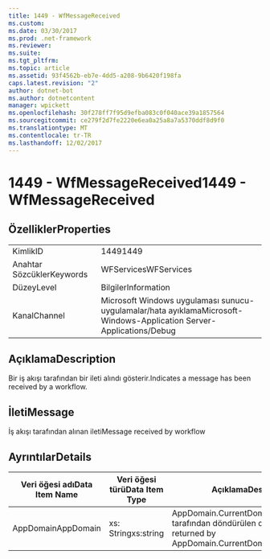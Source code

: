```yaml
---
title: 1449 - WfMessageReceived
ms.custom: 
ms.date: 03/30/2017
ms.prod: .net-framework
ms.reviewer: 
ms.suite: 
ms.tgt_pltfrm: 
ms.topic: article
ms.assetid: 93f4562b-eb7e-4dd5-a208-9b6420f198fa
caps.latest.revision: "2"
author: dotnet-bot
ms.author: dotnetcontent
manager: wpickett
ms.openlocfilehash: 30f278ff7f95d9efba083c0f040ace39a1857564
ms.sourcegitcommit: ce279f2d7fe2220e6ea0a25a8a7a5370ddf8d9f0
ms.translationtype: MT
ms.contentlocale: tr-TR
ms.lasthandoff: 12/02/2017
---
```

# <a name="1449---wfmessagereceived"></a><span data-ttu-id="a925c-102">1449 - WfMessageReceived</span><span class="sxs-lookup"><span data-stu-id="a925c-102">1449 - WfMessageReceived</span></span>
## <a name="properties"></a><span data-ttu-id="a925c-103">Özellikler</span><span class="sxs-lookup"><span data-stu-id="a925c-103">Properties</span></span>  
  
|||  
|-|-|  
|<span data-ttu-id="a925c-104">Kimlik</span><span class="sxs-lookup"><span data-stu-id="a925c-104">ID</span></span>|<span data-ttu-id="a925c-105">1449</span><span class="sxs-lookup"><span data-stu-id="a925c-105">1449</span></span>|  
|<span data-ttu-id="a925c-106">Anahtar Sözcükler</span><span class="sxs-lookup"><span data-stu-id="a925c-106">Keywords</span></span>|<span data-ttu-id="a925c-107">WFServices</span><span class="sxs-lookup"><span data-stu-id="a925c-107">WFServices</span></span>|  
|<span data-ttu-id="a925c-108">Düzey</span><span class="sxs-lookup"><span data-stu-id="a925c-108">Level</span></span>|<span data-ttu-id="a925c-109">Bilgiler</span><span class="sxs-lookup"><span data-stu-id="a925c-109">Information</span></span>|  
|<span data-ttu-id="a925c-110">Kanal</span><span class="sxs-lookup"><span data-stu-id="a925c-110">Channel</span></span>|<span data-ttu-id="a925c-111">Microsoft Windows uygulaması sunucu-uygulamalar/hata ayıklama</span><span class="sxs-lookup"><span data-stu-id="a925c-111">Microsoft-Windows-Application Server-Applications/Debug</span></span>|  
  
## <a name="description"></a><span data-ttu-id="a925c-112">Açıklama</span><span class="sxs-lookup"><span data-stu-id="a925c-112">Description</span></span>  
 <span data-ttu-id="a925c-113">Bir iş akışı tarafından bir ileti alındı gösterir.</span><span class="sxs-lookup"><span data-stu-id="a925c-113">Indicates a message has been received by a workflow.</span></span>  
  
## <a name="message"></a><span data-ttu-id="a925c-114">İleti</span><span class="sxs-lookup"><span data-stu-id="a925c-114">Message</span></span>  
 <span data-ttu-id="a925c-115">İş akışı tarafından alınan ileti</span><span class="sxs-lookup"><span data-stu-id="a925c-115">Message received by workflow</span></span>  
  
## <a name="details"></a><span data-ttu-id="a925c-116">Ayrıntılar</span><span class="sxs-lookup"><span data-stu-id="a925c-116">Details</span></span>  
  
|<span data-ttu-id="a925c-117">Veri öğesi adı</span><span class="sxs-lookup"><span data-stu-id="a925c-117">Data Item Name</span></span>|<span data-ttu-id="a925c-118">Veri öğesi türü</span><span class="sxs-lookup"><span data-stu-id="a925c-118">Data Item Type</span></span>|<span data-ttu-id="a925c-119">Açıklama</span><span class="sxs-lookup"><span data-stu-id="a925c-119">Description</span></span>|  
|--------------------|--------------------|-----------------|  
|<span data-ttu-id="a925c-120">AppDomain</span><span class="sxs-lookup"><span data-stu-id="a925c-120">AppDomain</span></span>|<span data-ttu-id="a925c-121">xs: String</span><span class="sxs-lookup"><span data-stu-id="a925c-121">xs:string</span></span>|<span data-ttu-id="a925c-122">AppDomain.CurrentDomain.FriendlyName tarafından döndürülen dize.</span><span class="sxs-lookup"><span data-stu-id="a925c-122">The string returned by AppDomain.CurrentDomain.FriendlyName.</span></span>|
